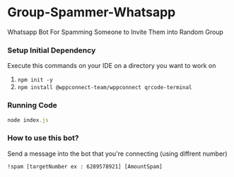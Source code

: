 # Group-Spammer-Whatsapp
Whatsapp Bot For Spamming Someone to Invite Them into Random Group

### Setup Initial Dependency 
Execute this commands on your IDE on a directory you want to work on
1. ```npm init -y```
2. ```npm install @wppconnect-team/wppconnect qrcode-terminal```

### Running Code
```js
node index.js
```

### How to use this bot?
Send a message into the bot that you're connecting (using diffrent number)
```
!spam [targetNumber ex : 6289578921] [AmountSpam]
```

